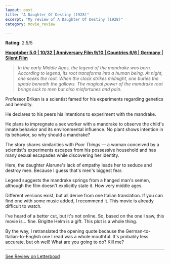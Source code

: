 ```yaml
---
layout: post
title: "A Daughter Of Destiny (1928)"
excerpt: "My review of A Daughter Of Destiny (1928)"
category: movie_review

---
```


**Rating:** 2.5/5

<b><a href="https://boxd.it/pRFMi/detail">Hooptober 5.0 | 10/32 | Anniversary Film 9/10 | Countries 6/6 | Germany | Silent Film</a></b>

<blockquote><i>In the early Middle Ages, the legend of the mandrake was born. According to legend, its root transforms into a human being. At night, one seeks the root. When the clock strikes midnight, one buries the spade beneath the gallows. The magical power of the mandrake root brings luck to men but also misfortunes and pain.</i></blockquote>

Professor Briken is a scientist famed for his experiments regarding genetics and heredity.

He declares to his peers his intentions to experiment with the mandrake. 

He plans to impregnate a sex worker with a mandrake to observe the child's innate behavior and its environmental influence. No plant shows intention in its behavior, so why should a mandrake?

The story shares similarities with <i>Poor Things</i> — a woman conceived by a scientist's experiments escapes from his possessive household and has many sexual escapades while discovering her identity.

Here, the daughter Alarune's lack of empathy leads her to seduce and destroy men. Because I guess that's men's biggest fear.

Legend suggests the mandrake springs from a hanged man's semen, although the film doesn't explicitly state it. How very middle ages.

Different versions exist, but all derive from one Italian translation. If you can find one with some music added, I recommend it. This movie is already difficult to watch.

I've heard of a better cut, but it's not online. So, based on the one I saw, this movie is... fine. Brigitte Helm is a gift. This plot is a whole thing.

By the way, I retranslated the opening quote because the German-to-Italian-to-English one I read was a whole mouthful. It's probably less accurate, but oh well! What are you going to do? Kill me?

<hr>

[See Review on Letterboxd](https://boxd.it/6fEowX)
